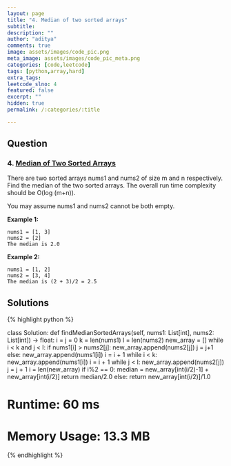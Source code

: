 ```yaml
---
layout: page
title: "4. Median of two sorted arrays"
subtitle: 
description: ""
author: "aditya"
comments: true
image: assets/images/code_pic.png
meta_image: assets/images/code_pic_meta.png
categories: [code,leetcode]
tags: [python,array,hard]
extra_tags: 
leetcode_slno: 4
featured: false
excerpt: ""
hidden: true
permalink: /:categories/:title

---
```


## Question

### 4. [Median of Two Sorted Arrays](https://leetcode.com/problems/median-of-two-sorted-arrays/)

There are two sorted arrays nums1 and nums2 of size m and n respectively.
Find the median of the two sorted arrays. The overall run time complexity should be O(log (m+n)).

You may assume nums1 and nums2 cannot be both empty.

**Example 1:**

```
nums1 = [1, 3]
nums2 = [2]
The median is 2.0
```

**Example 2:**

```
nums1 = [1, 2]
nums2 = [3, 4]
The median is (2 + 3)/2 = 2.5
```

## Solutions

{% highlight python %}

class Solution:
    def findMedianSortedArrays(self, nums1: List[int], nums2: List[int]) -> float:
        i = j = 0
        k = len(nums1)
        l = len(nums2)
        new_array = []
        while i < k and j < l:
            if nums1[i] > nums2[j]:
                new_array.append(nums2[j])
                j = j+1
            else:
                new_array.append(nums1[i])
                i = i + 1
        while i < k:
            new_array.append(nums1[i])
            i = i + 1
        while j < l:
            new_array.append(nums2[j])
            j = j + 1
        i = len(new_array)
        if i%2 == 0:
            median = new_array[int(i/2)-1] + new_array[int(i/2)]
            return median/2.0
        else:
            return new_array[int(i/2)]/1.0

# Runtime: 60 ms
# Memory Usage: 13.3 MB

{% endhighlight %}

<!--
<script src="http://gist-it.appspot.com/github/ramanaditya/buzzet/blob/master/ocr/manage.py?slice=0:10&footer=minimal" ></script>

-->